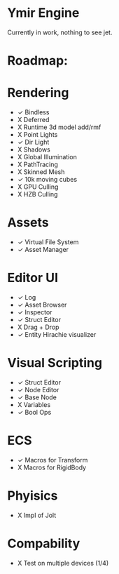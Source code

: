 # Ymir Engine

Currently in work, nothing to see jet.

# Roadmap:
# Rendering
 - ✓ Bindless
 - X Deferred 
 - X Runtime 3d model add/rmf
 - X Point Lights
 - ✓ Dir Light
 - X Shadows
 - X Global Illumination
 - X PathTracing
 - X Skinned Mesh
 - ✓ 10k moving cubes
 - X GPU Culling
 - X HZB Culling
# Assets
 - ✓ Virtual File System
 - ✓ Asset Manager
# Editor UI
 - ✓ Log
 - ✓ Asset Browser
 - ✓ Inspector
 - ✓ Struct Editor
 - X Drag + Drop
 - ✓ Entity Hirachie visualizer
# Visual Scripting
 - ✓ Struct Editor 
 - ✓ Node Editor 
 - ✓ Base Node
 - X Variables
 - ✓ Bool Ops
# ECS
- ✓ Macros for Transform
- X Macros for RigidBody

# Phyisics
- X Impl of Jolt
  
# Compability
- X Test on multiple devices (1/4)


